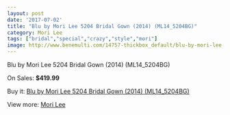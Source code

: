 ```yaml
---
layout: post
date: '2017-07-02'
title: "Blu by Mori Lee 5204 Bridal Gown (2014) (ML14_5204BG)"
category: Mori Lee
tags: ["bridal","special","crazy","style","mori"]
image: http://www.benemulti.com/14757-thickbox_default/blu-by-mori-lee-5204-bridal-gown-2014-ml145204bg.jpg
---
```

Blu by Mori Lee 5204 Bridal Gown (2014) (ML14_5204BG)

On Sales: **$419.99**
<a href="https://www.benemulti.com/en/mori-lee/5636-blu-by-mori-lee-5204-bridal-gown-2014-ml145204bg.html"><amp-img layout="responsive" width="600" height="600" src="//www.benemulti.com/14757-thickbox_default/blu-by-mori-lee-5204-bridal-gown-2014-ml145204bg.jpg" alt="Blu by Mori Lee 5204 Bridal Gown (2014) (ML14_5204BG) 0" /></a>
<a href="https://www.benemulti.com/en/mori-lee/5636-blu-by-mori-lee-5204-bridal-gown-2014-ml145204bg.html"><amp-img layout="responsive" width="600" height="600" src="//www.benemulti.com/14759-thickbox_default/blu-by-mori-lee-5204-bridal-gown-2014-ml145204bg.jpg" alt="Blu by Mori Lee 5204 Bridal Gown (2014) (ML14_5204BG) 1" /></a>
<a href="https://www.benemulti.com/en/mori-lee/5636-blu-by-mori-lee-5204-bridal-gown-2014-ml145204bg.html"><amp-img layout="responsive" width="600" height="600" src="//www.benemulti.com/14758-thickbox_default/blu-by-mori-lee-5204-bridal-gown-2014-ml145204bg.jpg" alt="Blu by Mori Lee 5204 Bridal Gown (2014) (ML14_5204BG) 2" /></a>

Buy it: [Blu by Mori Lee 5204 Bridal Gown (2014) (ML14_5204BG)](https://www.benemulti.com/en/mori-lee/5636-blu-by-mori-lee-5204-bridal-gown-2014-ml145204bg.html "Blu by Mori Lee 5204 Bridal Gown (2014) (ML14_5204BG)")

View more: [Mori Lee](https://www.benemulti.com/en/50-mori-lee "Mori Lee")